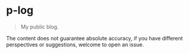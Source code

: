 # p-log
> My public blog.

The content does not guarantee absolute accuracy, if you have different perspectives or suggestions, welcome to open an issue.

